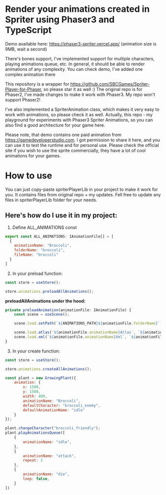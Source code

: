 # Render your animations created in Spriter using Phaser3 and TypeScript

Demo available here: https://phaser3-spriter.vercel.app/ (animation size is 9MB, wait a second)


There's bones support, I've implemented support for multiple characters, playing animations queue, etc. In general, it should be able to render animations of any complexity. You can check demo, I've added one complex animation there

This repository is a wrapper for https://github.com/SBCGames/Spriter-Player-for-Phaser, so please star it as well :) The original repo is for Phaser2, I've made changes to make it work with Phaser3. My repo won't support Phaser2!

I've also implemented a SpriterAnimation class, which makes it very easy to work with animations, so please check it as well. Actually, this repo - my playground for experiments with Phaser3 Spriter Animations, so you can also find a good architecture for your game here.

Please note, that demo contains one paid animation from https://gamedeveloperstudio.com. I got permission to share it here, and you can use it to test the runtime and for personal use. Please check the official site if you wish to use the sprite commercially, they have a lot of cool animations for your games.


# How to use
You can just copy-paste spriterPlayerLib in your project to make it work for you. It contains files from original repo + my updates. Fell free to update any files in spriterPlayerLib folder for your needs.


## Here's how do I use it in my project:

1. Define ALL_ANIMATIONS const
```javascript
export const ALL_ANIMATIONS: IAnimationFile[] = [
  {
    animationName: "Broccoli",
    folderName: "broccoli",
    fileName: "broccoli"
  }
]
```

2. In your preload function:

```javascript
const store = useStore();

store.animations.preloadAllAnimations();
```

**preloadAllAnimations under the hood:**

```javascript
private preloadAnimation(animationFile: IAnimationFile) {
    const scene = useScene();

    scene.load.setPath(`${ANIMATIONS_PATH}${animationFile.folderName}`);

    scene.load.atlas(`${animationFile.animationName}Atlas`, `${animationFile.fileName}.png`, `${animationFile.fileName}.json`);
    scene.load.xml(`${animationFile.animationName}Xml`, `${animationFile.fileName}.xml`);
}
```

3. In your create function:

```javascript
const store = useStore();

store.animations.createAllAnimations();

const plant = new GrowingPlant({
    animation: {
        x: 1500,
        y: 1500,
        width: 400,
        animationName: "Broccoli",
        defaultCharacter: "broccoli_enemy",
        defaultAnimationName: "idle"
    }
});

plant.changeCharacter("broccoli_friendly");
plant.playAnimationsQueue([
    {
        animationName: "idle",
    },
    {
        animationName: "attack",
        repeat: 2
    },
    {
        animationName: "die",
        loop: false,
    }
])
```
